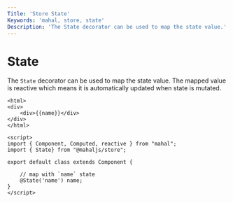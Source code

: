 ```yaml
---
Title: 'Store State'
Keywords: 'mahal, store, state'
Description: 'The State decorator can be used to map the state value.'
---
```


# State

The `State` decorator can be used to map the state value. The mapped value is reactive which means it is automatically updated when state is mutated.

```
<html>
<div>
	<div>{{name}}</div>
</div>
</html>

<script>
import { Component, Computed, reactive } from "mahal";
import { State} from "@mahaljs/store";

export default class extends Component {

    // map with `name` state
    @State('name') name;
}
</script>

```